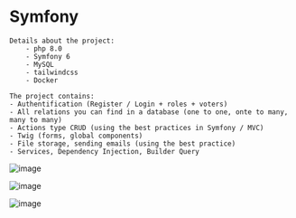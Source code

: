 ﻿# Symfony

    Details about the project:
        - php 8.0
        - Symfony 6
        - MySQL
        - tailwindcss
        - Docker

    The project contains:
    - Authentification (Register / Login + roles + voters)
    - All relations you can find in a database (one to one, onte to many, many to many)
    - Actions type CRUD (using the best practices in Symfony / MVC)
    - Twig (forms, global components)
    - File storage, sending emails (using the best practice)
    - Services, Dependency Injection, Builder Query

![image](https://github.com/user-attachments/assets/b1a99a7e-f084-476e-9f8e-cc92f5e67166)

![image](https://github.com/user-attachments/assets/39ce5f9f-a874-4e5a-9a05-a164d3e5e935)

![image](https://github.com/user-attachments/assets/7283ae97-9266-4535-884b-e2964d83f0a0)


